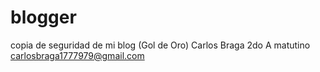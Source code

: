 # blogger
copia de seguridad de mi blog (Gol de Oro)
Carlos Braga 
2do A matutino
carlosbraga1777979@gmail.com
